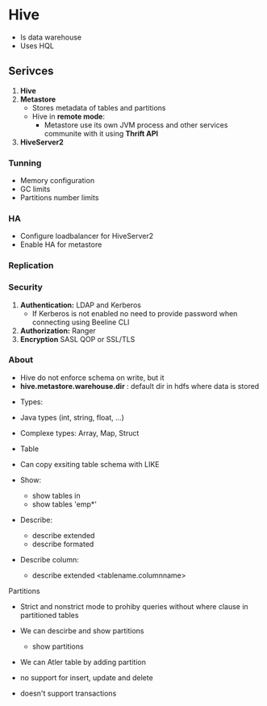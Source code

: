# Hive

* Is data warehouse
* Uses HQL

## Serivces

1. **Hive**
2. **Metastore**
    * Stores metadata of tables and partitions  
    * Hive in **remote mode**:
        * Metastore use its own JVM process and other services communite with it using **Thrift API**
3. **HiveServer2**

### Tunning

* Memory configuration 
* GC limits 
* Partitions number limits 

### HA

* Configure loadbalancer for HiveServer2 
* Enable HA for metastore 

### Replication 

### Security 

1. **Authentication:** LDAP and Kerberos 
    * If Kerberos is not enabled no need to provide password when connecting using Beeline CLI 
2. **Authorization:** Ranger 
3. **Encryption** SASL QOP or SSL/TLS  

### About 

* Hive do not enforce schema on write, but it
* **hive.metastore.warehouse.dir** : default dir in hdfs where data is stored


- Types: 
 - Java types (int, string, float, ...)
 - Complexe types: Array, Map, Struct


- Table 

 - Can copy exsiting table schema with LIKE
 - Show: 
	- show tables in <namespace>
	- show tables 'emp*'
 - Describe: 
	- describe extended <tablename>
	- describe formated <tablename>
 - Describe column: 
 	- describe extended <tablename.columnname>

Partitions 

 - Strict and nonstrict mode to prohiby queries without where clause in partitioned tables

 - We can descirbe and show partitions
	-  show partitions <tablename>

 - We can Atler table by adding partition

- no support for insert, update and delete
- doesn't support transactions
